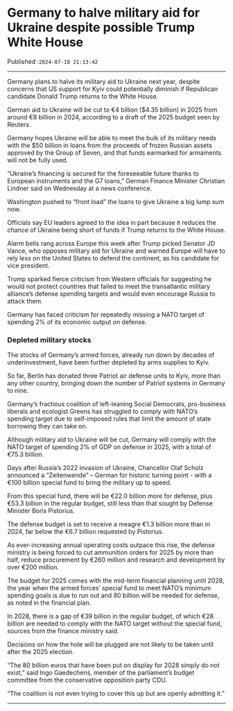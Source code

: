 # Germany to halve military aid for Ukraine despite possible Trump White House

Published :`2024-07-18 21:13:42`

---

Germany plans to halve its military aid to Ukraine next year, despite concerns that US support for Kyiv could potentially diminish if Republican candidate Donald Trump returns to the White House.

German aid to Ukraine will be cut to €4 billion ($4.35 billion) in 2025 from around €8 billion in 2024, according to a draft of the 2025 budget seen by Reuters.

Germany hopes Ukraine will be able to meet the bulk of its military needs with the $50 billion in loans from the proceeds of frozen Russian assets approved by the Group of Seven, and that funds earmarked for armaments will not be fully used.

“Ukraine’s financing is secured for the foreseeable future thanks to European instruments and the G7 loans,” German Finance Minister Christian Lindner said on Wednesday at a news conference.

Washington pushed to “front load” the loans to give Ukraine a big lump sum now.

Officials say EU leaders agreed to the idea in part because it reduces the chance of Ukraine being short of funds if Trump returns to the White House.

Alarm bells rang across Europe this week after Trump picked Senator JD Vance, who opposes military aid for Ukraine and warned Europe will have to rely less on the United States to defend the continent, as his candidate for vice president.

Trump sparked fierce criticism from Western officials for suggesting he would not protect countries that failed to meet the transatlantic military alliance’s defense spending targets and would even encourage Russia to attack them.

Germany has faced criticism for repeatedly missing a NATO target of spending 2% of its economic output on defense.

### Depleted military stocks

The stocks of Germany’s armed forces, already run down by decades of underinvestment, have been further depleted by arms supplies to Kyiv.

So far, Berlin has donated three Patriot air defense units to Kyiv, more than any other country, bringing down the number of Patriot systems in Germany to nine.

Germany’s fractious coalition of left-leaning Social Democrats, pro-business liberals and ecologist Greens has struggled to comply with NATO’s spending target due to self-imposed rules that limit the amount of state borrowing they can take on.

Although military aid to Ukraine will be cut, Germany will comply with the NATO target of spending 2% of GDP on defense in 2025, with a total of €75.3 billion.

Days after Russia’s 2022 invasion of Ukraine, Chancellor Olaf Scholz announced a “Zeitenwende” – German for historic turning point - with a €100 billion special fund to bring the military up to speed.

From this special fund, there will be €22.0 billion more for defense, plus €53.3 billion in the regular budget, still less than that sought by Defense Minister Boris Pistorius.

The defense budget is set to receive a meagre €1.3 billion more than in 2024, far below the €6.7 billion requested by Pistorius.

As ever-increasing annual operating costs outpace this rise, the defense ministry is being forced to cut ammunition orders for 2025 by more than half, reduce procurement by €260 million and research and development by over €200 million.

The budget for 2025 comes with the mid-term financial planning until 2028, the year when the armed forces’ special fund to meet NATO’s minimum spending goals is due to run out and 80 billion will be needed for defense, as noted in the financial plan.

In 2028, there is a gap of €39 billion in the regular budget, of which €28 billion are needed to comply with the NATO target without the special fund, sources from the finance ministry said.

Decisions on how the hole will be plugged are not likely to be taken until after the 2025 election.

“The 80 billion euros that have been put on display for 2028 simply do not exist,” said Ingo Gaedechens, member of the parliament’s budget committee from the conservative opposition party CDU.

“The coalition is not even trying to cover this up but are openly admitting it.”

---

